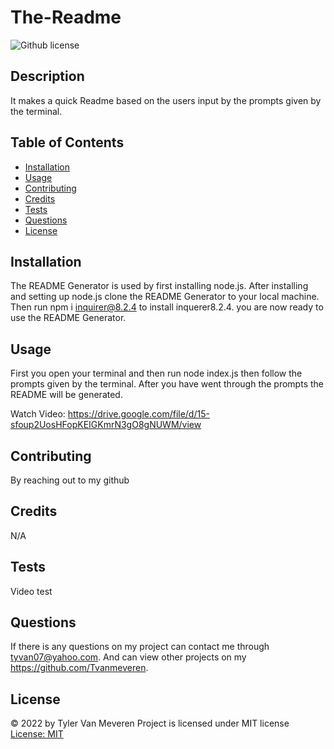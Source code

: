 # The-Readme
  ![Github license](https://img.shields.io/badge/MIT-blue.svg)
  ## Description 
  It makes a quick Readme based on the users input by the prompts given by the terminal.
  ## Table of Contents
  * [Installation](#installation)
  * [Usage](#usage)
  * [Contributing](#contributing)
  * [Credits](#credits)
  * [Tests](#tests)
  * [Questions](#questions)
  * [License](#license)
  
  ## Installation 
  The README Generator is used by first installing node.js. After installing and setting up node.js clone the README Generator to your local machine. Then run npm i inquirer@8.2.4 to install inquerer8.2.4. you are now ready to use the README Generator. 
  ## Usage 
  First you open your terminal and then run  node index.js then follow the prompts given by the terminal. After you have went through the prompts the README will be generated.
  
  Watch Video: https://drive.google.com/file/d/15-sfoup2UosHFopKEIGKmrN3gO8gNUWM/view
  ## Contributing 
  By reaching out to my github
  ## Credits 
  N/A
  ## Tests
  Video test
  ## Questions
  If there is any questions on my project can contact me through tyvan07@yahoo.com. And can view other projects on my https://github.com/Tvanmeveren.
  ## License 
  &copy; 2022 by Tyler Van Meveren
  Project is licensed under MIT license
  [License: MIT](https://opensource.org/licenses/MIT)
  
